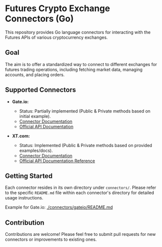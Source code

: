 # Futures Crypto Exchange Connectors (Go)

This repository provides Go language connectors for interacting with the Futures APIs of various cryptocurrency exchanges.

## Goal

The aim is to offer a standardized way to connect to different exchanges for futures trading operations, including fetching market data, managing accounts, and placing orders.

## Supported Connectors

*   **Gate.io:**
    *   Status: Partially implemented (Public & Private methods based on initial example).
    *   [Connector Documentation](./connectors/gateio/README.md)
    *   [Official API Documentation](https://www.gate.io/docs/developers/apiv4/en/#futures)

*   **XT.com:**
    *   Status: Implemented (Public & Private methods based on provided examples/docs).
    *   [Connector Documentation](./connectors/xt/README.md)
    *   [Official API Documentation Reference](https://doc.xt.com/)

## Getting Started

Each connector resides in its own directory under `connectors/`. Please refer to the specific `README.md` file within each connector's directory for detailed usage instructions.

Example for Gate.io: [./connectors/gateio/README.md](./connectors/gateio/README.md)

## Contribution

Contributions are welcome! Please feel free to submit pull requests for new connectors or improvements to existing ones.
